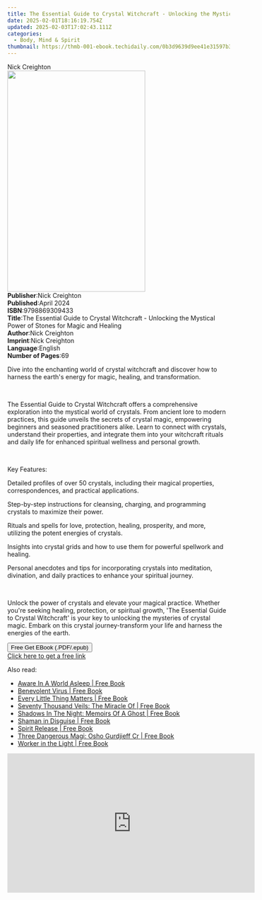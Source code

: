 ```yaml
---
title: The Essential Guide to Crystal Witchcraft - Unlocking the Mystical Power of Stones for Magic and Healing | Free Book
date: 2025-02-01T18:16:19.754Z
updated: 2025-02-03T17:02:43.111Z
categories:
  - Body, Mind & Spirit
thumbnail: https://thmb-001-ebook.techidaily.com/0b3d9639d9ee41e31597b340544a009cbf84f076504fa14c2d818ca31e87142e.jpg
---
```

<main id="book-container">
  <div class="flex flex-col">
    <div class="book-brief flex-1 py-6 px-4 sm:p-6 md:py-10 md:px-8">
      <!-- brief-->
      <div class="book-brief-main">Nick Creighton</div>
    </div>
    <div
      class="book-meta-info flex-1 grid gap-4 col-start-1 col-end-3 row-start-1 sm:mb-6 sm:grid-cols-4 lg:gap-6 lg:col-start-2 lg:row-end-6 lg:row-span-6 lg:mb-0"
    >
      <div
        class="book-meta-info-left place-content-center mt-4 p-4 text-sm leading-6 col-start-2 col-span-2 dark:text-slate-400"
      >
        <img
          class="w-full h-500 object-cover rounded-lg sm:h-255 sm:col-span-2 lg:col-span-full"
          src="https://img-001-ebook.techidaily.com/164b4c7b3ff93a4f17908e2cc24a8b45c12afe80c406f2fd0ebbbe3a75ada2a3.jpg"
          alt=""
          width="312"
          height="500"
        />
      </div>
      <div
        class="book-meta-info-right mt-2 col-start-1 row-start-2 col-span-3 self-center"
      >
        <!-- meta data  -->
        <div class="flex flex-col px-4 md:px-8">
          <div class="flex-1">
            <strong>Publisher</strong>:<span class="px-2">Nick Creighton</span>
          </div>
          <div class="flex-1">
            <strong>Published</strong>:<span class="px-2">April 2024</span>
          </div>
          <div class="flex-1">
            <strong>ISBN</strong>:<span class="px-2">9798869309433</span>
          </div>
          <div class="flex-1">
            <strong>Title</strong>:<span class="px-2"
              >The Essential Guide to Crystal Witchcraft - Unlocking the
              Mystical Power of Stones for Magic and Healing</span
            >
          </div>
          <div class="flex-1">
            <strong>Author</strong>:<span class="px-2">Nick Creighton</span>
          </div>
          <div class="flex-1">
            <strong>Imprint</strong>:<span class="px-2">Nick Creighton</span>
          </div>
          <div class="flex-1">
            <strong>Language</strong>:<span class="px-2">English</span>
          </div>
          <div class="flex-1">
            <strong>Number of Pages</strong>:<span class="px-2">69</span>
          </div>
        </div>
      </div>
    </div>
    <div class="book-description flex-1 py-6 px-4 sm:p-6 md:py-10 md:px-8">
      <div class="book-description-main">
        <div accordion-content="" id="description">
          <p>
            Dive into the enchanting world of crystal witchcraft and discover
            how to harness the earth's energy for magic, healing, and
            transformation.
          </p>
          <p><br /></p>
          <p>
            The Essential Guide to Crystal Witchcraft offers a comprehensive
            exploration into the mystical world of crystals. From ancient lore
            to modern practices, this guide unveils the secrets of crystal
            magic, empowering beginners and seasoned practitioners alike. Learn
            to connect with crystals, understand their properties, and integrate
            them into your witchcraft rituals and daily life for enhanced
            spiritual wellness and personal growth.
          </p>
          <p><br /></p>
          <p>Key Features:</p>
          <p>
            Detailed profiles of over 50 crystals, including their magical
            properties, correspondences, and practical applications.
          </p>
          <p>
            Step-by-step instructions for cleansing, charging, and programming
            crystals to maximize their power.
          </p>
          <p>
            Rituals and spells for love, protection, healing, prosperity, and
            more, utilizing the potent energies of crystals.
          </p>
          <p>
            Insights into crystal grids and how to use them for powerful
            spellwork and healing.
          </p>
          <p>
            Personal anecdotes and tips for incorporating crystals into
            meditation, divination, and daily practices to enhance your
            spiritual journey.
          </p>
          <p><br /></p>
          <p>
            Unlock the power of crystals and elevate your magical practice.
            Whether you're seeking healing, protection, or spiritual growth,
            'The Essential Guide to Crystal Witchcraft' is your key to unlocking
            the mysteries of crystal magic. Embark on this crystal
            journey-transform your life and harness the energies of the earth.
          </p>
        </div>
        <div class="accordion-fader"></div>
      </div>
    </div>
    <div class="book-excerpts flex-1 py-6 px-4 sm:p-6 md:py-10 md:px-8"></div>
    <div
      class="book-about-author flex-1 py-6 px-4 sm:p-6 md:py-10 md:px-8"
    ></div>
    <div class="book-free-get flex-1 py-6 px-4 sm:p-6 md:py-10 md:px-8">
      <button
        id="btn-free-get"
        class="bg-blue-500 hover:bg-blue-700 text-white font-bold py-2 px-4 rounded"
      >
        Free Get EBook (.PDF/.epub)
      </button>
      <div id="countdown-display" class="px-2 text-lg mt-2"></div>
      <a
        id="free-link"
        class="hidden bg-blue-500 hover:bg-blue-700 text-white font-bold py-2 px-4 rounded"
        href="https://www.ebooks.com/en-us/book/211318956/the-essential-guide-to-crystal-witchcraft-unlocking-the-mystical-power-of-stones-for-magic-and-healing/nick-creighton/"
        target="_blank"
        >Click here to get a free link</a
      >
    </div>
    <script>
      let countdownTime = 0;
      let countdownInterval = null;
      document
        .getElementById('btn-free-get')
        .addEventListener('click', startCountdown);
      function startCountdown() {
        countdownTime = new Date().getTime() + 60000 * 3;
        countdownInterval = setInterval(updateCountdown, 1000);
        document.getElementById('btn-free-get').disabled = true;
        document
          .getElementById('btn-free-get')
          .classList.add('bg-gray-500', 'cursor-not-allowed');
      }
      function updateCountdown() {
        let currentTime = new Date().getTime();
        let timeLeft = countdownTime - currentTime;
        let secondsLeft = Math.floor(timeLeft / 1000);
        document.getElementById('countdown-display').innerHTML =
          `Remaining time: ${secondsLeft} seconds.`;
        if (secondsLeft <= 0) {
          clearInterval(countdownInterval);
          document.getElementById('btn-free-get').classList.add('hidden');
          document.getElementById('free-link').classList.remove('hidden');
          document.getElementById('countdown-display').innerHTML = '';
        }
      }
    </script>
  </div>
</main>

<ins class="adsbygoogle"
      style="display:block"
      data-ad-client="ca-pub-7571918770474297"
      data-ad-slot="8358498916"
      data-ad-format="auto"
      data-full-width-responsive="true"></ins>
    

<span class="atpl-alsoreadstyle">Also read:</span>
<div><ul>
<li><a href="https://novels-ebooks.techidaily.com/664325-9781846946837-aware-in-a-world-asleep/"><u>Aware In A World Asleep | Free Book</u></a></li>
<li><a href="https://novels-ebooks.techidaily.com/664326-9781846946844-benevolent-virus/"><u>Benevolent Virus | Free Book</u></a></li>
<li><a href="https://novels-ebooks.techidaily.com/664328-9781846946868-every-little-thing-matters/"><u>Every Little Thing Matters | Free Book</u></a></li>
<li><a href="https://novels-ebooks.techidaily.com/664331-9781846946899-seventy-thousand-veils-the-miracle-of/"><u>Seventy Thousand Veils: The Miracle Of | Free Book</u></a></li>
<li><a href="https://novels-ebooks.techidaily.com/664332-9781846946905-shadows-in-the-night-memoirs-of-a-ghost/"><u>Shadows In The Night: Memoirs Of A Ghost | Free Book</u></a></li>
<li><a href="https://novels-ebooks.techidaily.com/664333-9781846946912-shaman-in-disguise/"><u>Shaman in Disguise | Free Book</u></a></li>
<li><a href="https://novels-ebooks.techidaily.com/664347-9781846946516-spirit-release/"><u>Spirit Release | Free Book</u></a></li>
<li><a href="https://novels-ebooks.techidaily.com/664335-9781846946936-three-dangerous-magi-osho-gurdjieff-cr/"><u>Three Dangerous Magi: Osho Gurdjieff Cr | Free Book</u></a></li>
<li><a href="https://novels-ebooks.techidaily.com/664275-9781429983747-worker-in-the-light/"><u>Worker in the Light | Free Book</u></a></li>
</ul></div>

<!-- affiliate ads begin -->
<iframe width="560" height="315" src="https://www.youtube.com/embed/XIUatTFH0Zw?si=ZCtoBtIy18y2F5Vc" title="YouTube video player" frameborder="0" allow="accelerometer; autoplay; clipboard-write; encrypted-media; gyroscope; picture-in-picture; web-share" referrerpolicy="strict-origin-when-cross-origin" allowfullscreen></iframe>
<!-- affiliate ads end -->

